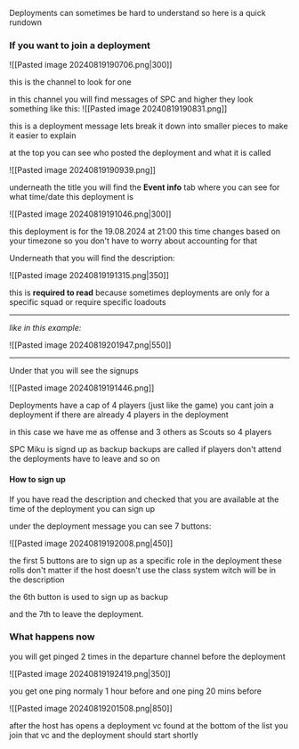 Deployments can sometimes be hard to understand so here is a quick rundown 

### If you want to join a deployment

![[Pasted image 20240819190706.png|300]]



this is the channel to look for one 

in this channel you will find messages of SPC and higher
they look something like this:
![[Pasted image 20240819190831.png]]

this is a deployment message lets break it down into smaller pieces to make it easier to explain 

at the top you can see who posted the deployment and what it is called

![[Pasted image 20240819190939.png]]

underneath the title you will find the **Event info** tab where you can see for what time/date this deployment is

![[Pasted image 20240819191046.png|300]]

this deployment is for the 19.08.2024 at 21:00 this time changes based on your timezone so you don't have to worry about accounting for that

Underneath that you will find the description:


![[Pasted image 20240819191315.png|350]]

this is **required to read** because sometimes deployments are only for a specific squad or require specific loadouts

***
*like in this example:*

![[Pasted image 20240819201947.png|550]]
***

Under that you will see the signups

![[Pasted image 20240819191446.png]]

Deployments have a cap of 4 players (just like the game)
you cant join a deployment if there are already 4 players in the deployment 

in this case we have me as offense and 3 others as Scouts so 4 players 

SPC Miku is signd up as backup 
backups are called if players don't attend the deployments have to leave and so on
#### How to sign up
If you have read the description and checked that you are available at the time of the deployment you can sign up

under the deployment message you can see 7 buttons:

![[Pasted image 20240819192008.png|450]]

the first 5 buttons are to sign up as a specific role in the deployment 
these rolls don't matter if the host doesn't use the class system witch will be in the description 

the 6th button is used to sign up as backup

and the 7th to leave the deployment.

### What happens now
you will get pinged 2 times in the departure channel before the deployment 

![[Pasted image 20240819192419.png|350]]

you get one ping normaly 1 hour before
and one ping 20 mins before

![[Pasted image 20240819201508.png|850]]

after the host has opens a deployment vc found at the bottom of the list you join that vc and the deployment should start shortly